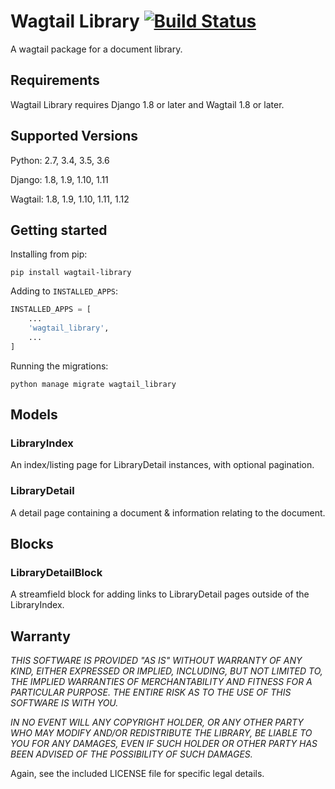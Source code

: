 # Wagtail Library [![Build Status](https://travis-ci.com/omni-digital/omni-wagtail-library.svg?token=9QKsFUYHUxekS7Q4cLHs&branch=master)](https://travis-ci.com/omni-digital/omni-wagtail-library)

A wagtail package for a document library.

## Requirements

Wagtail Library requires Django 1.8 or later and Wagtail 1.8 or later.

## Supported Versions

Python: 2.7, 3.4, 3.5, 3.6

Django: 1.8, 1.9, 1.10, 1.11

Wagtail: 1.8, 1.9, 1.10, 1.11, 1.12

## Getting started

Installing from pip:

```
pip install wagtail-library
```

Adding to `INSTALLED_APPS`:

```python
INSTALLED_APPS = [
    ...
    'wagtail_library',
    ...
]
```

Running the migrations:

```
python manage migrate wagtail_library
```

## Models

### LibraryIndex

An index/listing page for LibraryDetail instances, with optional pagination.

### LibraryDetail

A detail page containing a document & information relating to the document.

##  Blocks

### LibraryDetailBlock

A streamfield block for adding links to LibraryDetail pages outside of the LibraryIndex.

## Warranty


*THIS SOFTWARE IS PROVIDED "AS IS" WITHOUT WARRANTY OF ANY KIND, EITHER EXPRESSED OR IMPLIED, INCLUDING, BUT NOT LIMITED TO, THE IMPLIED WARRANTIES OF MERCHANTABILITY AND FITNESS FOR A PARTICULAR PURPOSE. THE ENTIRE RISK AS TO THE USE OF THIS SOFTWARE IS WITH YOU.*

*IN NO EVENT WILL ANY COPYRIGHT HOLDER, OR ANY OTHER PARTY WHO MAY MODIFY AND/OR REDISTRIBUTE THE LIBRARY, BE LIABLE TO YOU FOR ANY DAMAGES, EVEN IF SUCH HOLDER OR OTHER PARTY HAS BEEN ADVISED OF THE POSSIBILITY OF SUCH DAMAGES.*


Again, see the included LICENSE file for specific legal details.
